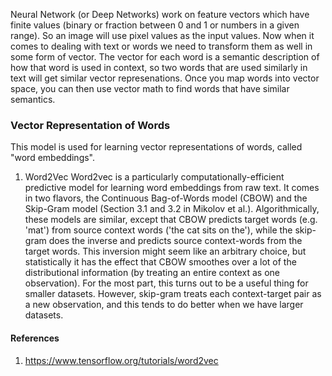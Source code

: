 
Neural Network (or Deep Networks) work on feature vectors which have finite values (binary or fraction between 0 and 1 or numbers in a given range). So an image will use pixel values as the input values. Now when it comes to dealing with text or words we need to transform them as well in some form of vector.  The vector for each word is a semantic description of how that word is used in context, so two words that are used similarly in text will get similar vector represenations. Once you map words into vector space, you can then use vector math to find words that have similar semantics.

### Vector Representation of Words
This model is used for learning vector representations of words, called "word embeddings".

1. Word2Vec
Word2vec is a particularly computationally-efficient predictive model for learning word embeddings from raw text.  It comes in two flavors, the Continuous Bag-of-Words model (CBOW) and the Skip-Gram model (Section 3.1 and 3.2 in Mikolov et al.). Algorithmically, these models are similar, except that CBOW predicts target words (e.g. 'mat') from source context words ('the cat sits on the'), while the skip-gram does the inverse and predicts source context-words from the target words. This inversion might seem like an arbitrary choice, but statistically it has the effect that CBOW smoothes over a lot of the distributional information (by treating an entire context as one observation). For the most part, this turns out to be a useful thing for smaller datasets. However, skip-gram treats each context-target pair as a new observation, and this tends to do better when we have larger datasets. 






#### References
1. https://www.tensorflow.org/tutorials/word2vec

